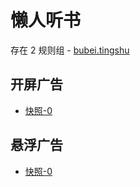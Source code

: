 # 懒人听书

存在 2 规则组 - [bubei.tingshu](/src/apps/bubei.tingshu.ts)

## 开屏广告

- [快照-0](https://i.gkd.li/import/13348703)

## 悬浮广告

- [快照-0](https://i.gkd.li/import/13348489)
